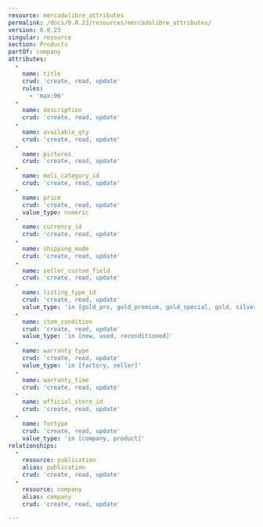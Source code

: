 ```yaml
---
resource: mercadolibre_attributes
permalink: /docs/0.0.23/resources/mercadolibre_attributes/
version: 0.0.23
singular: resource
section: Products
partOf: company
attributes:
  -
    name: title
    crud: 'create, read, update'
    rules:
      - 'max:96'
  -
    name: description
    crud: 'create, read, update'
  -
    name: available_qty
    crud: 'create, read, update'
  -
    name: pictures
    crud: 'create, read, update'
  -
    name: meli_category_id
    crud: 'create, read, update'
  -
    name: price
    crud: 'create, read, update'
    value_type: numeric
  -
    name: currency_id
    crud: 'create, read, update'
  -
    name: shipping_mode
    crud: 'create, read, update'
  -
    name: seller_custom_field
    crud: 'create, read, update'
  -
    name: listing_type_id
    crud: 'create, read, update'
    value_type: 'in [gold_pro, gold_premium, gold_special, gold, silver, bronze, free]'
  -
    name: item_condition
    crud: 'create, read, update'
    value_type: 'in [new, used, reconditioned]'
  -
    name: warranty_type
    crud: 'create, read, update'
    value_type: 'in [factory, seller]'
  -
    name: warranty_time
    crud: 'create, read, update'
  -
    name: official_store_id
    crud: 'create, read, update'
  -
    name: fortype
    crud: 'create, read, update'
    value_type: 'in [company, product]'
relationships:
  -
    resource: publication
    alias: publication
    crud: 'create, read, update'
  -
    resource: company
    alias: company
    crud: 'create, read, update'

---
```

